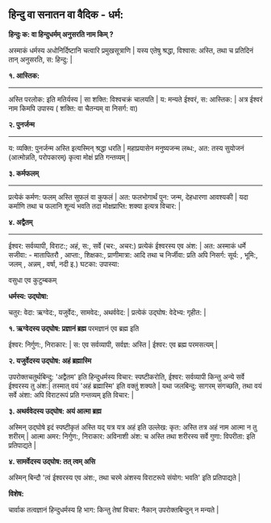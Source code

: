 

## हिन्दु वा सनातन वा वैदिक - धर्म:

**हिन्दुः क: वा हिन्दुधर्मम् अनुसरति नाम किम् ?**

अस्माकं धर्मस्य अधोनिर्दिष्टानि चत्वारि प्रमुखसूत्राणि | यस्य एतेषु श्रद्धा, विश्वास: अस्ति, तथा च प्रतिदिनं तान् अनुसरति, स: हिन्दु: |

**१. आस्तिक:**
<hr />

अस्ति परलोक: इति मतिर्यस्य | सा शक्ति: विश्वचक्रं चालयति | य: मन्यते ईश्वरं, स: आस्तिक: | 
अत्र ईश्वरं नाम किमपि उपास्य ( शक्ति: वा चैतन्यम् वा निसर्ग: वा)

**२. पुनर्जन्म**
<hr />

य: व्यक्ति: पुनर्जन्म अस्ति इत्यस्मिन् श्रद्धा धरति | महाप्रयासेन मनुष्यजन्म लब्ध:, अत: तस्य सुयोजनं (आत्मोन्नति, परोपकारम्) कृत्वा मोक्षं प्रति गन्तव्यम् |


**३. कर्मफलम्**
<hr />

प्रत्येकं कर्मण: फलम् अस्ति सुफलं वा कुफलं | अत: फलभोगार्थं पुन: जन्म, देहधारणा आवश्यकी | यदा कर्माणि तथा च फलानि शून्यं भवति तदा मोक्षप्राप्ति: शक्या इत्यत्र विचार: |


**४. अद्वैतम्**
<hr />

ईश्वर: सर्वव्यापी, विराट:; अहं, स:, सर्वे (चर:, अचर:)  प्रत्येकं ईश्वरस्य एव अंश: | अत: अस्माकं धर्मे सजीवा: - मातापितरौ , आप्ता:, शिक्षका:, प्राणीमात्रा: आदि तथा च निर्जीवा: प्रति अपि निसर्ग: सूर्य: , भूमि:, जलम् , अन्नम् , वर्षा, नदी इ.) घटका: उपास्या: 

वसुधा एव कुटुम्बकम् 


**धर्मस्य: उद्घोषा:**

चतुर: वेदा: ऋग्वेद:, यजुर्वेद:, सामवेद:, अथर्ववेद: | प्रत्येकं उद्घोष: वेदेभ्य: गृहीत: |


**१. ऋग्वेदस्य उद्घोष: प्रज्ञानं ब्रह्म**
परमज्ञानं एव ब्रह्म इति

ईश्वर: निर्गुण:, निराकार: | स: एव सर्वव्यापी, सर्वज्ञ: अस्ति | ईश्वर: एव ब्रह्म परमसत्यम् |


**२. यजुर्वेदस्य उद्घोष: अहं ब्रह्मास्मि**

उपरोक्तचतुर्थबिन्दु: 'अद्वैतम' इति हिन्दुधर्मस्य विचार: स्पष्टीकरोति, ईश्वर: सर्वव्यापी किन्तु अन्ये सर्वे ईश्वरस्य तु अंश:| तस्मात् वयं 'अहं ब्रह्मास्मि' इति वक्तुं शक्यते |
यथा जलबिन्दु: सागरम् संगच्छति, तथा वयं सर्वे अंशा: अपि विराटरूपं प्रति गन्तव्यम् इति विचार: |

**३. अथर्ववेदस्य उद्घोष: अयं आत्मा ब्रह्म**

अस्मिन् उद्घोषे इदं स्पष्टीकृतं अस्ति यद् यत्र यत्र अहं इति उल्लेख: कृत: अस्ति तत्र अहं नाम आत्मा न तु शरीरम् | आत्मा अमर: निर्गुण:, निराकार: अविनाशी अंश: च अस्ति तथा शरीरस्य सर्वे गुणा: विपरीता: इति प्रतिपाद्यते |

**४. सामर्वेदस्य उद्घोष: तत् त्वम् असि**

अस्मिन् बिन्दौ 'त्वं ईश्वरस्य एव अंश:, तथा चरमे अंशस्य विराटरूपे संयोग: भवति' इति प्रतिपाद्यते | 


**विशेष:**

चार्वाक तत्वज्ञानं हिन्दुधर्मस्य हि भाग: किन्तु तेषां विचार: नैकान् उपरोक्तबिन्दुन् न मन्यते |
